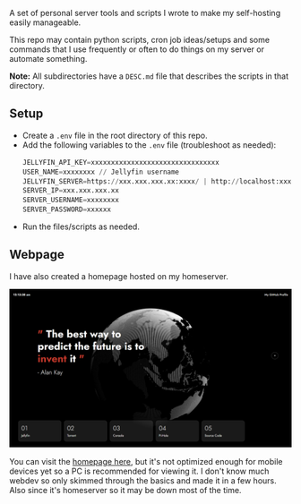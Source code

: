A set of personal server tools and scripts I wrote to make my self-hosting easily manageable.

This repo may contain python scripts, cron job ideas/setups and some commands that I use
frequently or often to do things on my server or automate something.

**Note:** All subdirectories have a `DESC.md` file that describes the scripts in that directory.

## Setup

- Create a `.env` file in the root directory of this repo.
- Add the following variables to the `.env` file (troubleshoot as needed):
  ```python
  JELLYFIN_API_KEY=xxxxxxxxxxxxxxxxxxxxxxxxxxxxxxxx
  USER_NAME=xxxxxxxx // Jellyfin username
  JELLYFIN_SERVER=https://xxx.xxx.xxx.xx:xxxx/ | http://localhost:xxxx/ | hosted_domain
  SERVER_IP=xxx.xxx.xxx.xx
  SERVER_USERNAME=xxxxxxxx
  SERVER_PASSWORD=xxxxxx
  ```
- Run the files/scripts as needed.

## Webpage
I have also created a homepage hosted on my homeserver.

![](Website/assets/scr_01.png)

You can visit the [homepage here](https://cloud417.space/), but it's not optimized enough 
for mobile devices yet so a PC is recommended for viewing it. I don't know much webdev
so only skimmed through the basics and made it in a few hours. Also since it's homeserver 
so it may be down most of the time.
